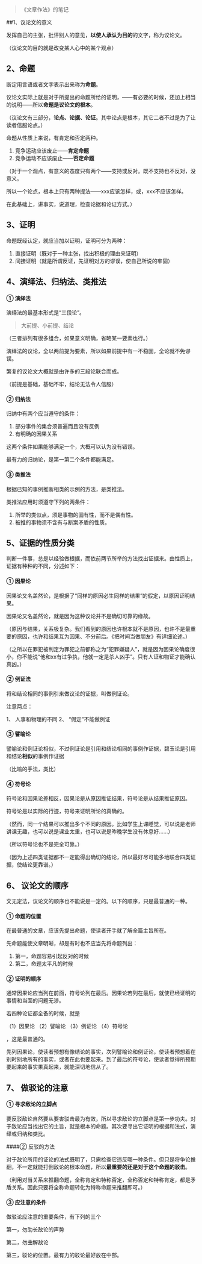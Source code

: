 > 《文章作法》的笔记

##1、议论文的意义

发挥自己的主张，批评别人的意见，**以使人承认为目的**的文字，称为议论文。 

（议论文的目的就是改变某人心中的某个观点）

## 2、命题

断定用言语或者文字表示出来称为**命题**。

议论文实际上就是对于所提出的命题所给的证明，——有必要的时候，还加上相当的说明——所以**命题是议论文的根本**。

（议论文有三部分，**论点、论据、论证**。其中论点是根本，其它二者不过是为了让读者信服论点。）

命题从性质上来说，有肯定和否定两种。

1. 竞争运动应该废止——**肯定命题**
2. 竞争运动不应该废止——**否定命题**

（对于一个观点，有意义的态度只有两个——支持或反对。既不支持也不反对，没意义。

所以一个论点，根本上只有两种提法——xxx应该怎样，或，xxx不应该怎样。

在此基础上，讲事实，说道理，检查论据和论证方式。）

## 3、证明

命题既经认定，就应当加以证明，证明可分为两种：

1. 直接证明（既对于一种主张，找出积极的理由来证明）
2.  间接证明（就是所谓反证，先证明对方的谬误，使自己所说的牢固）

## 4、演绎法、归纳法、类推法

#### ① 演绎法
演绎法的最基本形式是“三段论”。

> 大前提、小前提、结论

（三者排列有很多组合，如果意义明确，省略某一要素也行。）

演绎法的议论，全以两前提为要素，所以如果前提中有一不稳固，全论就不免谬误。

繁复的议论文大概就是由许多的三段论联合而成。

（前提是基础，基础不牢，结论无法令人信服）

#### ② 归纳法

归纳中有两个应当遵守的条件：

1. 部分事件的集合须普遍而且没有反例
2. 有明确的因果关系

这两个条件如果能够满足一个，大概可以认为没有错误。

最有力的归纳论，是第一第二个条件都能满足。

#### ③ 类推法

根据已知的事例推断相类的示例的方法，是类推法。

类推法应用时须遵守下列的两条件：

1. 所举的类似点，须是事物的固有性，而不是偶有性。
2. 被推的事物须不含有与断案矛盾的性质。

## 5、证据的性质分类

判断一件事，总是以经验做根据，而依前两节所举的方法找出证据来。由性质上，证据有种种的不同，分述如下：

#### ① 因果论

因果论又名盖然论，是根据了“同样的原因必生同样的结果”的假定，以原因证明结果。

因果论又名盖然论，就是因为这种议论并不是确切可靠的缘故。

（原因与结果，关系极复杂。我们看到的原因也许根本就不是原因，也许不是最重要的原因，也许和结果互为因果、不分前后。《把时间当做朋友》有详细论述。）

（之所以在罪犯被判定为罪犯之前都称之为“犯罪嫌疑人”，就是因为因果论确度很小，你不能说“他和xx有过争执，他就一定是杀人凶手”。只有人证和物证才能确认真凶。）

#### ② 例证法

将和结论相同的事例引来做议论的证据，叫做例证论。

注意两点：

1、 人事和物理的不同
2、 “假定”不能做例证

#### ③ 譬喻论

譬喻论和例证论相似，不过例证论是引用和结论相同的事例作证据，碧玉论是引用和结论**相似**的事例作证据

（比喻的手法，类比）

#### ④ 符号论

符号论和因果论差相反，因果论是从原因推证结果，符号论是从结果推证原因。

符号论是以实际的行迹，符号来证明所论的真确的。

（然而，同一个结果可以推出多个不同的原因。比如学生上课睡觉，可以说是老师讲课无趣，也可以说是课业太重，也可以说是昨晚学生没有休息好……）

（所以符号论也不是完全可靠。）

（因为上述四类证据都不一定能得出确切的结论，所以最好尽可能多地联合四类证据，使结论更靠谱。）

## 6、 议论文的顺序

文无定法，议论文的顺序也不能说是一定的。以下的顺序，只是最普通的一种。

#### ① 命题的位置

在最普通的文章，应该先提出命题，使读者开手就了解全篇主旨所在。

先命题能使文章明晰，却是有时也不应当先将命题列出：

1. 第一，命题容易引起反对的时候
2. 第二，命题太平凡的时候

#### ② 证明的顺序

通常因果论应当列在前面，符号论列在最后。因果论若列在最后，就使已经证明的事情和当面的问题无涉。

若四种论证都全备的时候，就是

（1）因果论
（2）譬喻论
（3）例证论
（4）符号论

，这是最普通的。

先列因果论，使读者预想有像结论的事实，次列譬喻论和例证论，使读者预想着在别时别地所有的事实，或者在此也要起来。到了最后的符号论，使读者觉得所预期要起来的事实果真起来，就能深切地信从了。
  
## 7、 做驳论的注意

#### ① 寻求敌论的立脚点

要反驳敌论自然要从要害驳击最为有效，所以寻求敌论的立脚点是第一步功夫。对于敌论应当找出它的主旨，就是根本的命题。其次要寻出它证明的根据和法式，演绎或归纳和类比。

####② 反驳的方法

对于敌论所用的证论的法式既明了，只需检查它违反哪一种条件。但只是将争论推翻，不一定就能打倒敌论的根本命题，所以**最重要的还是对于这个命题的驳击**。

（利用对当关系来推翻命题，全称肯定和特称否定，全称否定和特称肯定，都是矛盾关系。因此只要将全称命题转化为特称命题来推翻即可。）

#### ③ 应注意的条件

做驳论应注意的重要条件，有下列的三个

第一，勿助长敌论的声势

第二，勿曲解敌论

第三，驳论的位置。最有力的驳论最好放在中部。
